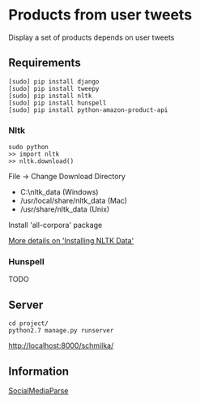 Products from user tweets
=========================

Display a set of products depends on user tweets

Requirements
------------

```shell
[sudo] pip install django
[sudo] pip install tweepy
[sudo] pip install nltk
[sudo] pip install hunspell
[sudo] pip install python-amazon-product-api
```

### Nltk

```shell
sudo python
>> import nltk
>> nltk.download()
```

File → Change Download Directory
  * C:\nltk_data (Windows)
  * /usr/local/share/nltk_data (Mac)
  * /usr/share/nltk_data (Unix)

Install 'all-corpora' package

[More details on 'Installing NLTK Data'](http://www.nltk.org/data.html)

### Hunspell

TODO

Server
------

```shell
cd project/
python2.7 manage.py runserver
```

[http://localhost:8000/schmilka/](http://localhost:8000/schmilka/)

Information
-----------

[SocialMediaParse](https://github.com/seandolinar/socialmediaparse)
